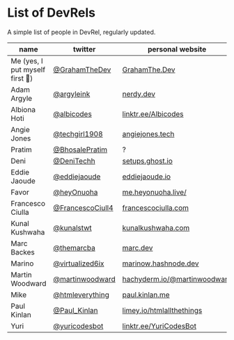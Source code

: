 # List of DevRels
A simple list of people in DevRel, regularly updated.

| name | twitter | personal website | company twitter | company website |
| ---  | ---     | ---     | -- | --- |
| Me (yes, I put myself first 🤣) | [@GrahamTheDev](https://twitter.com/GrahamTheDev) | [GrahamThe.Dev](https://grahamthe.dev/) | @YourCompanyHere | Your Company Here |
| Adam Argyle | [@argyleink](https://twitter.com/argyleink) | [nerdy.dev](https://nerdy.dev/) | [@GoogleChrome](https://twitter.com/GoogleChrome) | [google.com/chrome](https://www.google.com/chrome/) |
| Albiona Hoti | [@albicodes](https://twitter.com/albicodes) | [linktr.ee/Albicodes](https://linktr.ee/Albicodes) | [@zksync](https://twitter.com/zksync) | [zksync.io](https://zksync.io/) |
| Angie Jones | [@techgirl1908](https://twitter.com/techgirl1908) | [angiejones.tech](https://angiejones.tech/) | [blocks](https://twitter.com/blocks) | [block.xyz](https://block.xyz/) |
| Pratim | [@BhosalePratim](https://twitter.com/BhosalePratim) | ? | [@nhost](https://twitter.com/nhost) | [nhost.io](https://nhost.io/) |
| Deni | [@DeniTechh](https://twitter.com/DeniTechh) | [setups.ghost.io](https://setups.ghost.io/) | [@wearedevs](https://twitter.com/wearedevs) | [wearedevelopers.com](https://www.wearedevelopers.com/) |
| Eddie Jaoude | [@eddiejaoude](https://twitter.com/eddiejaoude) | [eddiejaoude.io](https://www.eddiejaoude.io/) | Various (OSS) | Various (OSS) |
| Favor | [@heyOnuoha](https://twitter.com/heyOnuoha) | [me.heyonuoha.live/](https://me.heyonuoha.live/) | [@ShowwcaseHQ](https://twitter.com/ShowwcaseHQ) | [showwcase.com](https://www.showwcase.com/) |
| Francesco Ciulla | [@FrancescoCiull4](https://twitter.com/FrancescoCiull4) | [francescociulla.com](https://francescociulla.com) | [@dailydotdev](https://twitter.com/dailydotdev) | [daily.dev](https://daily.dev) |
| Kunal Kushwaha | [@kunalstwt](https://twitter.com/kunalstwt) | [kunalkushwaha.com](https://kunalkushwaha.com) | [@CivoCloud](https://twitter.com/CivoCloud) | [civo.com](https://www.civo.com/) |
| Marc Backes | [@themarcba](https://twitter.com/themarcba) | [marc.dev](https://marc.dev/) | [@wearedevs](https://twitter.com/wearedevs) | [wearedevelopers.com](https://www.wearedevelopers.com/) |
| Marino | [@virtualized6ix](https://twitter.com/virtualized6ix) | [marinow.hashnode.dev](https://marinow.hashnode.dev/) | [@soloio_inc](https://twitter.com/soloio_inc) | [solo.io](https://www.solo.io/) |
| Martin Woodward | [@martinwoodward](https://twitter.com/martinwoodward) | [hachyderm.io/@martinwoodward](https://hachyderm.io/@martinwoodward) | [@github](https://twitter.com/GitHub) | [github.com](https://github.com/) |
| Mike | [@htmleverything](https://twitter.com/htmleverything) | [paul.kinlan.me](https://paul.kinlan.me) | [@plasmicapp](https://twitter.com/plasmicapp) | [plasmic.app](https://www.plasmic.app/) |
| Paul Kinlan | [@Paul_Kinlan](https://twitter.com/Paul_Kinlan) | [limey.io/htmlallthethings](https://limey.io/htmlallthethings) | [@GoogleChromeDev](https://twitter.com/GoogleChromeDev) | [google.co.uk/chrome](https://www.google.co.uk/chrome) |
| Yuri | [@yuricodesbot](https://twitter.com/yuricodesbot) | [linktr.ee/YuriCodesBot](https://linktr.ee/YuriCodesBot) | [@fonoster](https://twitter.com/fonoster) | [fonoster.com](https://fonoster.com/) |

